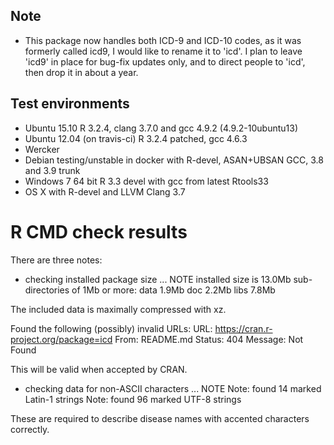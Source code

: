 ## Note
* This package now handles both ICD-9 and ICD-10 codes, as it was formerly called icd9, I would like to rename it to
  'icd'. I plan to leave 'icd9' in place for bug-fix updates only, and to direct people to 'icd', then drop it in about a year.

## Test environments
* Ubuntu 15.10 R 3.2.4, clang 3.7.0 and gcc 4.9.2 (4.9.2-10ubuntu13)
* Ubuntu 12.04 (on travis-ci) R 3.2.4 patched, gcc 4.6.3
* Wercker
* Debian testing/unstable in docker with R-devel, ASAN+UBSAN GCC, 3.8 and 3.9 trunk
* Windows 7 64 bit R 3.3 devel with gcc from latest Rtools33
* OS X with R-devel and LLVM Clang 3.7

# R CMD check results

There are three notes:

* checking installed package size ... NOTE
  installed size is 13.0Mb
  sub-directories of 1Mb or more:
    data   1.9Mb
    doc    2.2Mb
    libs   7.8Mb

The included data is maximally compressed with xz.

Found the following (possibly) invalid URLs:
  URL: https://cran.r-project.org/package=icd
    From: README.md
    Status: 404
    Message: Not Found

This will be valid when accepted by CRAN.

* checking data for non-ASCII characters ... NOTE
  Note: found 14 marked Latin-1 strings
  Note: found 96 marked UTF-8 strings

These are required to describe disease names with accented characters correctly.
